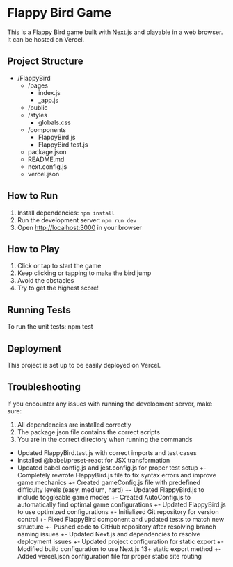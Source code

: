 # Flappy Bird Game

This is a Flappy Bird game built with Next.js and playable in a web browser. It can be hosted on Vercel.

## Project Structure

- /FlappyBird
  - /pages
    - index.js
    - _app.js
  - /public
  - /styles
    - globals.css
  - /components
    - FlappyBird.js
    - FlappyBird.test.js
  - package.json
  - README.md
  - next.config.js
  - vercel.json

## How to Run

1. Install dependencies: 
   `
   npm install
   `
2. Run the development server: 
   `
   npm run dev
   `
3. Open [http://localhost:3000](http://localhost:3000) in your browser

## How to Play

1. Click or tap to start the game
2. Keep clicking or tapping to make the bird jump
3. Avoid the obstacles
4. Try to get the highest score!

## Running Tests

To run the unit tests:
npm test

## Deployment

This project is set up to be easily deployed on Vercel.

## Troubleshooting

If you encounter any issues with running the development server, make sure:
1. All dependencies are installed correctly
2. The package.json file contains the correct scripts
3. You are in the correct directory when running the commands

- Updated FlappyBird.test.js with correct imports and test cases
- Installed @babel/preset-react for JSX transformation
- Updated babel.config.js and jest.config.js for proper test setup
+- Completely rewrote FlappyBird.js file to fix syntax errors and improve game mechanics
+- Created gameConfig.js file with predefined difficulty levels (easy, medium, hard)
+- Updated FlappyBird.js to include toggleable game modes
+- Created AutoConfig.js to automatically find optimal game configurations
+- Updated FlappyBird.js to use optimized configurations
+- Initialized Git repository for version control
+- Fixed FlappyBird component and updated tests to match new structure
+- Pushed code to GitHub repository after resolving branch naming issues
+- Updated Next.js and dependencies to resolve deployment issues
+- Updated project configuration for static export
+- Modified build configuration to use Next.js 13+ static export method
+- Added vercel.json configuration file for proper static site routing
